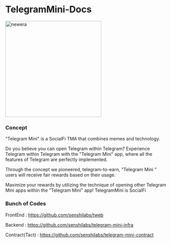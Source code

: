 # TelegramMini-Docs

<img src="https://github.com/senshilabs/TelegramMini-Docs/assets/10257454/99170db3-9235-4376-8ddd-376d2ca32723" alt="newera" width="300" height="300">

### Concept
"Telegram Mini" is a SocialFi TMA that combines memes and technology.

Do you believe you can open Telegram within Telegram? Experience Telegram within Telegram with the "Telegram Mini" app, where all the features of Telegram are perfectly implemented.

Through the concept we pioneered, telegram-to-earn, "Telegram Mini " users will receive fair rewards based on their usage.

Maximize your rewards by utilizing the technique of opening other Telegram Mini apps within the "Telegram Mini" app!
TelegramMini is SocialFi


### Bunch of Codes
FrontEnd : https://github.com/senshilabs/tweb

Backend : https://github.com/senshilabs/telegram-mini-infra

Contract(Tact) : https://github.com/senshilabs/telegram-mini-contract
